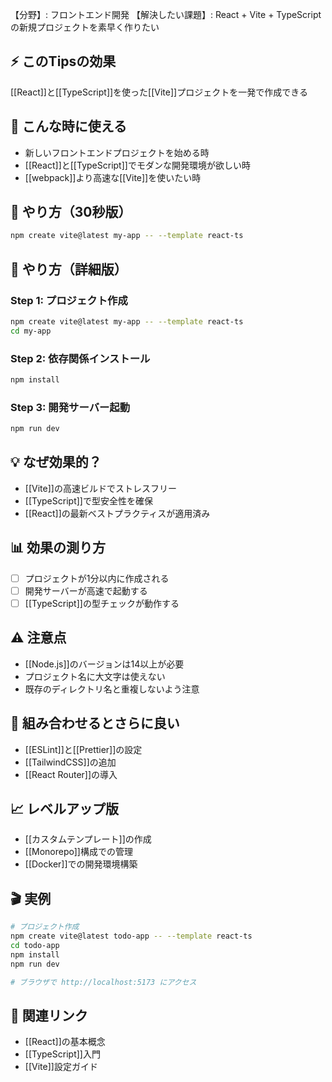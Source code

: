 【分野】: フロントエンド開発
【解決したい課題】: React + Vite + TypeScriptの新規プロジェクトを素早く作りたい

## ⚡ このTipsの効果
[[React]]と[[TypeScript]]を使った[[Vite]]プロジェクトを一発で作成できる

## 📍 こんな時に使える
- 新しいフロントエンドプロジェクトを始める時
- [[React]]と[[TypeScript]]でモダンな開発環境が欲しい時
- [[webpack]]より高速な[[Vite]]を使いたい時

## 🎯 やり方（30秒版）
```bash
npm create vite@latest my-app -- --template react-ts
```

## 📱 やり方（詳細版）

### Step 1: プロジェクト作成
```bash
npm create vite@latest my-app -- --template react-ts
cd my-app
```

### Step 2: 依存関係インストール
```bash
npm install
```

### Step 3: 開発サーバー起動
```bash
npm run dev
```

## 💡 なぜ効果的？
- [[Vite]]の高速ビルドでストレスフリー
- [[TypeScript]]で型安全性を確保
- [[React]]の最新ベストプラクティスが適用済み

## 📊 効果の測り方
- [ ] プロジェクトが1分以内に作成される
- [ ] 開発サーバーが高速で起動する
- [ ] [[TypeScript]]の型チェックが動作する

## ⚠️ 注意点
- [[Node.js]]のバージョンは14以上が必要
- プロジェクト名に大文字は使えない
- 既存のディレクトリ名と重複しないよう注意

## 🔗 組み合わせるとさらに良い
- [[ESLint]]と[[Prettier]]の設定
- [[TailwindCSS]]の追加
- [[React Router]]の導入

## 📈 レベルアップ版
- [[カスタムテンプレート]]の作成
- [[Monorepo]]構成での管理
- [[Docker]]での開発環境構築

## 🎬 実例
```bash
# プロジェクト作成
npm create vite@latest todo-app -- --template react-ts
cd todo-app
npm install
npm run dev

# ブラウザで http://localhost:5173 にアクセス
```

## 🔄 関連リンク
- [[React]]の基本概念
- [[TypeScript]]入門
- [[Vite]]設定ガイド